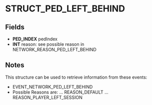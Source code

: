 # STRUCT_PED_LEFT_BEHIND

## Fields
* **PED_INDEX** pedIndex
* **INT** reason: see possible reason in NETWORK_REASON_PED_LEFT_BEHIND

## Notes
This structure can be used to retrieve information from these events:
- EVENT_NETWORK_PED_LEFT_BEHIND
- Possible Reasons are:
...
REASON_DEFAULT
...
REASON_PLAYER_LEFT_SESSION